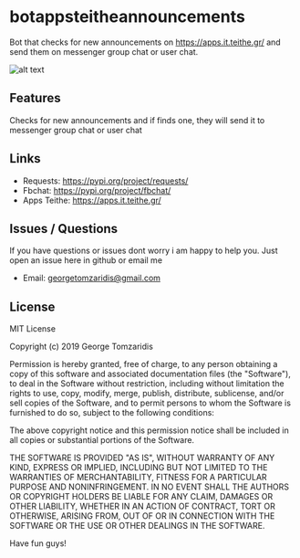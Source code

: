 # botappsteitheannouncements
Bot that checks for new announcements on https://apps.it.teithe.gr/ and send them on messenger group chat or user chat.

![alt text](https://github.com/georgetomzaridis/botappsteitheannouncements/blob/master/images/message_sample.png "Messenger Announcement")

## Features
Checks for new announcements and if finds one, they will send it to messenger group chat or user chat

## Links
* Requests: https://pypi.org/project/requests/
* Fbchat: https://pypi.org/project/fbchat/
* Apps Teithe: https://apps.it.teithe.gr/


## Issues / Questions
If you have questions or issues dont worry i am happy to help you. Just open an issue here in github or email me
* Email: georgetomzaridis@gmail.com

## License
MIT License

Copyright (c) 2019 George Tomzaridis

Permission is hereby granted, free of charge, to any person obtaining a copy
of this software and associated documentation files (the "Software"), to deal
in the Software without restriction, including without limitation the rights
to use, copy, modify, merge, publish, distribute, sublicense, and/or sell
copies of the Software, and to permit persons to whom the Software is
furnished to do so, subject to the following conditions:

The above copyright notice and this permission notice shall be included in all
copies or substantial portions of the Software.

THE SOFTWARE IS PROVIDED "AS IS", WITHOUT WARRANTY OF ANY KIND, EXPRESS OR
IMPLIED, INCLUDING BUT NOT LIMITED TO THE WARRANTIES OF MERCHANTABILITY,
FITNESS FOR A PARTICULAR PURPOSE AND NONINFRINGEMENT. IN NO EVENT SHALL THE
AUTHORS OR COPYRIGHT HOLDERS BE LIABLE FOR ANY CLAIM, DAMAGES OR OTHER
LIABILITY, WHETHER IN AN ACTION OF CONTRACT, TORT OR OTHERWISE, ARISING FROM,
OUT OF OR IN CONNECTION WITH THE SOFTWARE OR THE USE OR OTHER DEALINGS IN THE
SOFTWARE.


Have fun guys!

